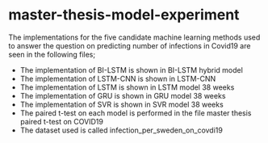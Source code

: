# master-thesis-model-experiment
The implementations for the five candidate machine learning methods used to answer the question on predicting number of infections in Covid19 are seen in the following files;
* The implementation of BI-LSTM is shown in BI-LSTM hybrid model
* The implementation of LSTM-CNN is shown in LSTM-CNN 
* The implementation of LSTM is shown in LSTM model 38 weeks
* The implementation of GRU is shown in GRU model 38 weeks
* The implementation of SVR is shown in SVR model 38 weeks
* The paired t-test on each model is performed in the file master thesis paired t-test on COVID19
* The dataset used is called infection_per_sweden_on_covdi19
